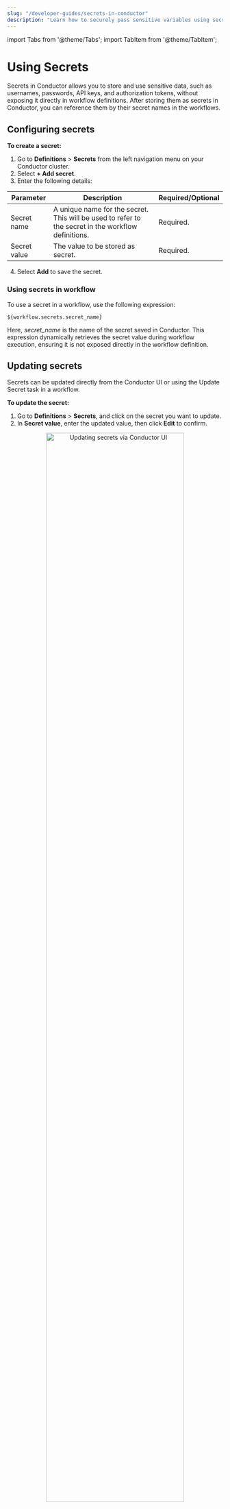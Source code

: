 ```yaml
---
slug: "/developer-guides/secrets-in-conductor"
description: "Learn how to securely pass sensitive variables using secrets or masked inputs."
---
```


import Tabs from '@theme/Tabs';
import TabItem from '@theme/TabItem';

# Using Secrets

Secrets in Conductor allows you to store and use sensitive data, such as usernames, passwords, API keys, and authorization tokens, without exposing it directly in workflow definitions. After storing them as secrets in Conductor, you can reference them by their secret names in the workflows. 

## Configuring secrets

**To create a secret:**

1. Go to **Definitions** > **Secrets** from the left navigation menu on your Conductor cluster.
2. Select **+ Add secret**.
3. Enter the following details:

| Parameter | Description | Required/Optional |
| --------- | ----------- | ----------------- |
| Secret name | A unique name for the secret. This will be used to refer to the secret in the workflow definitions. | Required. |
| Secret value | The value to be stored as secret. | Required. | 

4. Select **Add** to save the secret.

### Using secrets in workflow​​

To use a secret in a workflow, use the following expression:

```
${workflow.secrets.secret_name}
```

Here, _secret_name_ is the name of the secret saved in Conductor. This expression dynamically retrieves the secret value during workflow execution, ensuring it is not exposed directly in the workflow definition.

## Updating secrets​

Secrets can be updated directly from the Conductor UI or using the Update Secret task in a workflow.

<Tabs>
<TabItem label="Using Conductor UI" value="Using Conductor UI">

**To update the secret:**

1. Go to **Definitions** > **Secrets**, and click on the secret you want to update.
2. In **Secret value**, enter the updated value, then click **Edit** to confirm.

<p align="center"><img src="/content/img/updating-secrets.png" alt="Updating secrets via Conductor UI" width="80%" height="auto"></img></p> 

</TabItem>
<TabItem label="Using Update Secret task" value="Using Update Secret task">

Updating secrets can be challenging for expiring tokens that need periodic updates. Use the [Update Secret](https://orkes.io/content/reference-docs/system-tasks/update-secret) task in Conductor to replace such secrets within a workflow.

</TabItem>
</Tabs>

## Examples

### Using secrets in a workflow

<details><summary>Using secrets in a workflow</summary>

Suppose you have a secret saved with the name _sampletask-api-token_. Here is an example of how to use this secret in a workflow definition:

```json
// workflow definition
   {
     "name": "sample_task_http",
     "taskReferenceName": "sample_task_http",
     "inputParameters": {
       "http_request": {
         "uri": "https://orkes-api-tester.orkesconductor.com/api",
         "method": "GET",
         "connectionTimeOut": 3000,
         "readTimeOut": 3000,
         "accept": "application/json",
         "contentType": "application/json",
         "headers": {
           "Authorization": "Bearer: ${workflow.secrets.sampletask-api-token}"
         }
       }
     },
     "type": "HTTP"
   }
```

When this workflow runs, the expression `${workflow.secrets.sampletask-api-token}` will be dynamically replaced with the actual secret value, provided the user running the workflow has permission to access the secret.

</details>

## Use cases

### Storing environment-specific variables as secrets

Secrets in Conductor can store values that vary across different environments, such as development, testing, and production. This allows workflows to seamlessly adapt to the environment in which they are executed without requiring hardcoded changes.
For example, you might have different API keys or database connection strings for testing and production environments. Instead of manually updating the workflow for each environment, you can store these values as secrets and reference them dynamically.

**Example:**
* For a testing environment, you can store a secret with the name _testing-api-key_, and reference it in the workflow as `${workflow.secrets.testing-api-key}`.
* For a production environment, store a secret named _production-api-key_, and reference it as `${workflow.secrets.production-api-key}`.
This approach ensures workflows can automatically adapt to the appropriate configuration based on the environment.

### Token rotation

Regular rotation is essential for time-sensitive secrets, such as access tokens. Implementing effective token rotation strategies ensures that tokens remain valid and secure. For more detailed instructions, refer to the guide on [rotating secrets](https://orkes.io/content/templates/examples/rotating-secrets-that-expire).

## Video guide

<center><iframe width="510" height="300" src="https://www.youtube.com/embed/6qxq7OmzdGI?si=W4QZ4HJy96UKKt7c" title="YouTube video player" frameborder="0" allow="accelerometer; autoplay; clipboard-write; encrypted-media; gyroscope; picture-in-picture; web-share" allowfullscreen="allowfullscreen"
mozallowfullscreen="mozallowfullscreen"
msallowfullscreen="msallowfullscreen"
oallowfullscreen="oallowfullscreen"
webkitallowfullscreen="webkitallowfullscreen"></iframe></center>